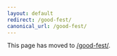 ```yaml
---
layout: default
redirect: /good-fest/
canonical_url: /good-fest/
---
```


This page has moved to [/good-fest/](/good-fest/).
